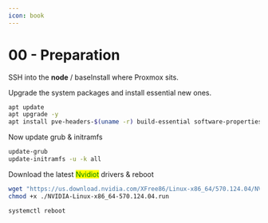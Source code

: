 ```yaml
---
icon: book
---
```


# 00 - Preparation

SSH into the **node** / baseInstall where Proxmox sits.

Upgrade the system packages and install essential new ones.

```bash
apt update
apt upgrade -y
apt install pve-headers-$(uname -r) build-essential software-properties-common make nvtop htop -y
```

Now update grub & initramfs

```bash
update-grub
update-initramfs -u -k all
```

Download the latest <mark style="color:green;">Nvidiot</mark> drivers & reboot

```bash
wget "https://us.download.nvidia.com/XFree86/Linux-x86_64/570.124.04/NVIDIA-Linux-x86_64-570.124.04.run"
chmod +x ./NVIDIA-Linux-x86_64-570.124.04.run
```

```bash
systemctl reboot
```
